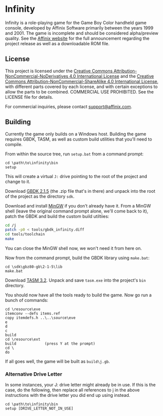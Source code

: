 # Infinity

Infinity is a role-playing game for the Game Boy Color handheld game console, developed by Affinix Software primarily between the years 1999 and 2001. The game is incomplete and should be considered alpha/preview quality. See the [Affinix website](http://affinix.com) for the full announcement regarding the project release as well as a downloadable ROM file.

## License

This project is licensed under the [Creative Commons Attribution-NonCommercial-NoDerivatives 4.0 International License](https://creativecommons.org/licenses/by-nc-nd/4.0/) and the [Creative Commons Attribution-NonCommercial-ShareAlike 4.0 International License](https://creativecommons.org/licenses/by-nc-sa/4.0/), with different parts covered by each license, and with certain exceptions to allow the parts to be combined. COMMERCIAL USE PROHIBITED. See the LICENSE file for details.

For commercial inquiries, please contact support@affinix.com.

## Building

Currently the game only builds on a Windows host. Building the game requires GBDK, TASM, as well as custom build utilities that you'll need to compile.

From within the source tree, run `setup.bat` from a command prompt:

```
cd \path\to\infinity\bin
setup
```

This will create a virtual `J:` drive pointing to the root of the project and change to it.

Download [GBDK 2.1.5](https://sourceforge.net/projects/gbdk/files/gbdk/2.1.5/) (the .zip file that's in there) and unpack into the root of the project as the directory `sdk`.

Download and install [MinGW](http://www.mingw.org/wiki/Getting_Started) if you don't already have it. From a MinGW shell (leave the original command prompt alone, we'll come back to it), patch the GBDK and build the custom build utiltiies:

```sh
cd /j
patch -p0 < tools/gbdk_infinity.diff
cd tools/toolchain
make
```

You can close the MinGW shell now, we won't need it from here on.

Now from the command prompt, build the GBDK library using `make.bat`:

```
cd \sdk\gbz80-gb\2-1-5\lib
make.bat
```

Download [TASM 3.2](http://www.ticalc.org/archives/files/fileinfo/250/25051.html). Unpack and save `tasm.exe` into the project's `bin` directory.

You should now have all the tools ready to build the game. Now go run a bunch of commands:

```
cd \resource\eve
itemconv --defs items.ref
copy itemdefs.h ..\..\source\eve
e
d
c
build
cd \resource\ext
build             (press Y at the prompt)
cd \
do
```

If all goes well, the game will be built as `build\j.gb`.

### Alternative Drive Letter

In some instances, your J: drive letter might already be in use.  If this is the case,  do the following, then replace all references to j in the above instructions with the drive letter you did end up using instead.

```
cd \path\to\infinity\bin
setup [DRIVE_LETTER_NOT_IN_USE]
```
